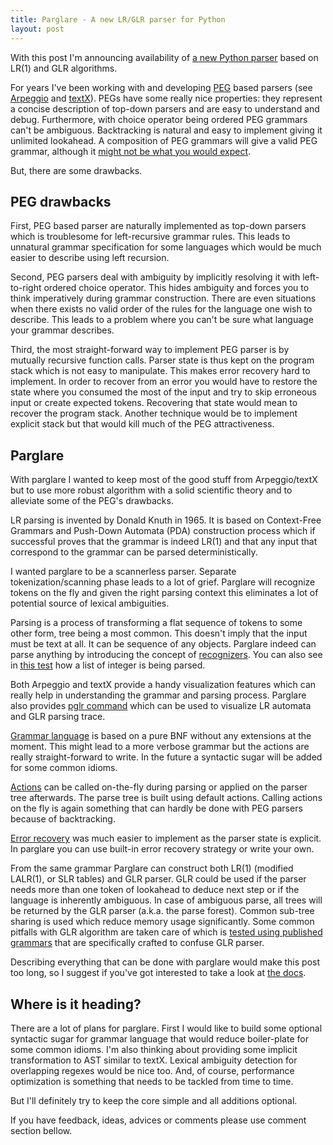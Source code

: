 ```yaml
---
title: Parglare - A new LR/GLR parser for Python
layout: post
---
```


With this post I'm announcing availability
of [a new Python parser](https://github.com/igordejanovic/parglare) based on
LR(1) and GLR algorithms.

For years I've been working with and
developing [PEG](https://en.wikipedia.org/wiki/Parsing_expression_grammar) based
parsers (see [Arpeggio](https://github.com/igordejanovic/Arpeggio)
and [textX](https://github.com/igordejanovic/textX)). PEGs have some really nice
properties: they represent a concise description of top-down parsers and are
easy to understand and debug. Furthermore, with choice operator being ordered
PEG grammars can't be ambiguous. Backtracking is natural and easy to implement
giving it unlimited lookahead. A composition of PEG grammars will give a valid
PEG grammar, although
it
[might not be what you would expect](http://tratt.net/laurie/blog/entries/parsing_the_solved_problem_that_isnt.html).

But, there are some drawbacks.

<!--more-->

## PEG drawbacks

First, PEG based parser are naturally implemented as top-down parsers which is
troublesome for left-recursive grammar rules. This leads to unnatural grammar
specification for some languages which would be much easier to describe using
left recursion.

Second, PEG parsers deal with ambiguity by implicitly resolving it with
left-to-right ordered choice operator. This hides ambiguity and forces you to
think imperatively during grammar construction. There are even situations when
there exists no valid order of the rules for the language one wish to describe.
This leads to a problem where you can't be sure what language your grammar
describes.

Third, the most straight-forward way to implement PEG parser is by mutually
recursive function calls. Parser state is thus kept on the program stack which
is not easy to manipulate. This makes error recovery hard to implement. In order
to recover from an error you would have to restore the state where you consumed
the most of the input and try to skip erroneous input or create expected tokens.
Recovering that state would mean to recover the program stack. Another technique
would be to implement explicit stack but that would kill much of the PEG
attractiveness.



## Parglare

With parglare I wanted to keep most of the good stuff from Arpeggio/textX but to
use more robust algorithm with a solid scientific theory and to alleviate some
of the PEG's drawbacks.

LR parsing is invented by Donald Knuth in 1965. It is based on Context-Free
Grammars and Push-Down Automata (PDA) construction process which if successful
proves that the grammar is indeed LR(1) and that any input that correspond to
the grammar can be parsed deterministically.

I wanted parglare to be a scannerless parser. Separate tokenization/scanning
phase leads to a lot of grief. Parglare will recognize tokens on the fly and
given the right parsing context this eliminates a lot of potential source of
lexical ambiguities.

Parsing is a process of transforming a flat sequence of tokens to some other
form, tree being a most common. This doesn't imply that the input must be text
at all. It can be sequence of any objects. Parglare indeed can parse anything by
introducing the concept
of [recognizers](http://www.igordejanovic.net/parglare/recognizers/). You can
also see
in
[this test](https://github.com/igordejanovic/parglare/blob/master/tests/func/test_parse_list_of_objects.py) how
a list of integer is being parsed.

Both Arpeggio and textX provide a handy visualization features which can really
help in understanding the grammar and parsing process. Parglare also
provides [pglr command](http://www.igordejanovic.net/parglare/pglr/) which can
be used to visualize LR automata and GLR parsing trace.

[Grammar language](http://www.igordejanovic.net/parglare/grammar/) is based on a
pure BNF without any extensions at the moment. This might lead to a more verbose
grammar but the actions are really straight-forward to write. In the future a
syntactic sugar will be added for some common idioms.

[Actions](http://www.igordejanovic.net/parglare/actions/) can be called
on-the-fly during parsing or applied on the parser tree afterwards. The parse
tree is built using default actions. Calling actions on the fly is again
something that can hardly be done with PEG parsers because of backtracking.

[Error recovery](http://www.igordejanovic.net/parglare/recovery/) was much
easier to implement as the parser state is explicit. In parglare you can use
built-in error recovery strategy or write your own.

From the same grammar Parglare can construct both LR(1) (modified LALR(1), or
SLR tables) and GLR parser. GLR could be used if the parser needs more than one
token of lookahead to deduce next step or if the language is inherently
ambiguous. In case of ambiguous parse, all trees will be returned by the GLR
parser (a.k.a. the parse forest). Common sub-tree sharing is used which reduce
memory usage significantly. Some common pitfalls with GLR algorithm are taken
care of which
is
[tested using published grammars](https://github.com/igordejanovic/parglare/blob/master/tests/func/test_special_grammars.py) that
are specifically crafted to confuse GLR parser.


Describing everything that can be done with parglare would make this post too
long, so I suggest if you've got interested to take a look
at [the docs](http://www.igordejanovic.net/parglare/).


## Where is it heading?

There are a lot of plans for parglare. First I would like to build some optional
syntactic sugar for grammar language that would reduce boiler-plate for some
common idioms. I'm also thinking about providing some implicit transformation to
AST similar to textX. Lexical ambiguity detection for overlapping regexes would
be nice too. And, of course, performance optimization is something that needs to
be tackled from time to time.

But I'll definitely try to keep the core simple and all additions optional.

If you have feedback, ideas, advices or comments please use comment section bellow.
